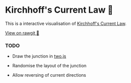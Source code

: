 # Kirchhoff's Current Law :crystal_ball:

This is a interactive visualisation of [Kirchhoff's Current Law](https://en.wikipedia.org/wiki/Kirchhoff%27s_circuit_laws#Kirchhoff.27s_current_law_.28KCL.29).

[View on rawgit :sushi:](https://rawgit.com/joebentley/kirchoff-current-law/master/index.html)

### TODO

* Draw the junction in [two.js](http://jonobr1.github.io/two.js/)

* Randomise the layout of the junction

* Allow reversing of current directions
